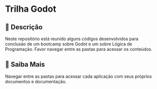 # Trilha Godot

## 📒 Descrição
Neste repositório está reunido alguns códigos desenvolvidos para conclusão de um bootcamp sobre Godot e um sobre Lógica de Programação. 
Favor navegar entre as pastas para acessar os conteúdos.

## 🔎 Saiba Mais
Navegar entre as pastas para acessar cada aplicação com seus próprios documentos e documentação.

